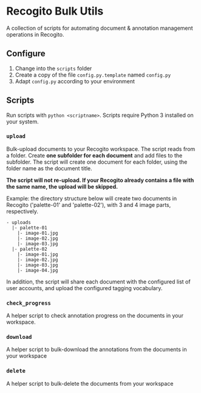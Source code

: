 # Recogito Bulk Utils

A collection of scripts for automating document & annotation management operations in Recogito.

## Configure

1. Change into the `scripts` folder
2. Create a copy of the file `config.py.template` named `config.py`
3. Adapt `config.py` according to your environment

## Scripts

Run scripts with `python <scriptname>`. Scripts require Python 3 installed on your system.

### `upload`

Bulk-upload documents to your Recogito workspace. The script reads from a folder. Create 
__one subfolder for each document__ and add files to the subfolder. The script will create 
one document for each folder, using the folder name as the document title.

__The script will not re-upload. If your Recogito already contains a file with the same name,
the upload will be skipped.__

Example: the directory structure below will create two documents in Recogito ('palette-01' and 
'palette-02'), with 3 and 4 image parts, respectively.

```
- uploads
  |- palette-01
    |- image-01.jpg
    |- image-02.jpg
    |- image-03.jpg
  |- palette-02
    |- image-01.jpg
    |- image-02.jpg
    |- image-03.jpg
    |- image-04.jpg
```

In addition, the script will share each document with the configured list of user accounts, and
upload the configured tagging vocabulary.

### `check_progress`

A helper script to check annotation progress on the documents in your workspace.

### `download`

A helper script to bulk-download the annotations from the documents in your workspace

### `delete`

A helper script to bulk-delete the documents from your workspace

